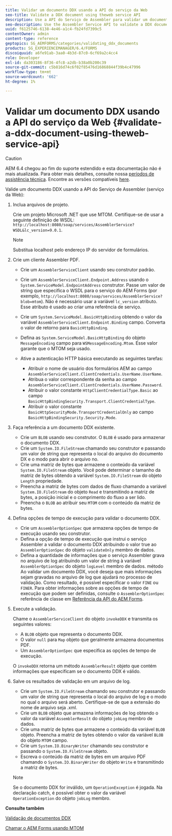 ```yaml
---
title: Validar um documento DDX usando a API do serviço da Web
seo-title: Validate a DDX document using theweb service API
description: Use a API do Serviço de Assembler para validar um documento DDX.
seo-description: Use the Assembler Service API to validate a DDX document.
uuid: f6125746-6138-4e46-a1c4-fb24fd7399c5
contentOwner: admin
content-type: reference
geptopics: SG_AEMFORMS/categories/validating_ddx_documents
products: SG_EXPERIENCEMANAGER/6.4/FORMS
discoiquuid: a6fe91ab-3aa0-4b3d-87c0-6cf69a2c4cc4
role: Developer
exl-id: da303186-8f36-4fc8-a2db-b38a0b200c39
source-git-commit: c5b816d74c6f02f85476d16868844f39b4c47996
workflow-type: tm+mt
source-wordcount: '662'
ht-degree: 1%

---
```


# Validar um documento DDX usando a API do serviço da Web {#validate-a-ddx-document-using-theweb-service-api}

>[!CAUTION]
>
>AEM 6.4 chegou ao fim do suporte estendido e esta documentação não é mais atualizada. Para obter mais detalhes, consulte nossa [períodos de assistência técnica](https://helpx.adobe.com/br/support/programs/eol-matrix.html). Encontre as versões compatíveis [here](https://experienceleague.adobe.com/docs/).

Valide um documento DDX usando a API do Serviço de Assembler (serviço da Web):

1. Inclua arquivos de projeto.

   Crie um projeto Microsoft .NET que use MTOM. Certifique-se de usar a seguinte definição de WSDL: `http://localhost:8080/soap/services/AssemblerService?WSDL&lc_version=9.0.1`.

   >[!NOTE]
   >
   >Substitua localhost pelo endereço IP do servidor de formulários.

1. Crie um cliente Assembler PDF.

   * Crie um `AssemblerServiceClient` usando seu construtor padrão.
   * Crie um `AssemblerServiceClient.Endpoint.Address` usando o `System.ServiceModel.EndpointAddress` construtor. Passe um valor de string que especifica o WSDL para o serviço do AEM Forms (por exemplo, `http://localhost:8080/soap/services/AssemblerService?blob=mtom`). Não é necessário usar a variável `lc_version` atributo. Esse atributo é usado ao criar uma referência de serviço.
   * Crie um `System.ServiceModel.BasicHttpBinding` obtendo o valor da variável `AssemblerServiceClient.Endpoint.Binding` campo. Converta o valor de retorno para `BasicHttpBinding`.
   * Defina as `System.ServiceModel.BasicHttpBinding` do objeto `MessageEncoding` campo para `WSMessageEncoding.Mtom`. Esse valor garante que o MTOM seja usado.
   * Ative a autenticação HTTP básica executando as seguintes tarefas:

      * Atribuir o nome de usuário dos formulários AEM ao campo `AssemblerServiceClient.ClientCredentials.UserName.UserName`.
      * Atribua o valor correspondente da senha ao campo `AssemblerServiceClient.ClientCredentials.UserName.Password`.
      * Atribuir o valor constante `HttpClientCredentialType.Basic` ao campo `BasicHttpBindingSecurity.Transport.ClientCredentialType`.
      * Atribuir o valor constante `BasicHttpSecurityMode.TransportCredentialOnly` ao campo `BasicHttpBindingSecurity.Security.Mode`.

1. Faça referência a um documento DDX existente.

   * Crie um `BLOB` usando seu construtor. O `BLOB` é usado para armazenar o documento DDX.
   * Crie um `System.IO.FileStream` chamando seu construtor e passando um valor de string que representa o local do arquivo do documento DX e o modo para abrir o arquivo no.
   * Crie uma matriz de bytes que armazene o conteúdo da variável `System.IO.FileStream` objeto. Você pode determinar o tamanho da matriz de bytes obtendo a variável `System.IO.FileStream` do objeto `Length` propriedade.
   * Preencha a matriz de bytes com dados de fluxo chamando a variável `System.IO.FileStream` do objeto `Read` e transmitindo a matriz de bytes, a posição inicial e o comprimento do fluxo a ser lido.
   * Preencha o `BLOB` ao atribuir seu `MTOM` com o conteúdo da matriz de bytes.

1. Defina opções de tempo de execução para validar o documento DDX.

   * Crie um `AssemblerOptionSpec` que armazena opções de tempo de execução usando seu construtor.
   * Defina a opção de tempo de execução que instrui o serviço Assembler a validar o documento DDX atribuindo o valor true ao `AssemblerOptionSpec` do objeto `validateOnly` membro de dados.
   * Defina a quantidade de informações que o serviço Assembler grava no arquivo de log atribuindo um valor de string à variável `AssemblerOptionSpec` do objeto `logLevel` membro de dados. método Ao validar um documento DDX, você deseja que mais informações sejam gravadas no arquivo de log que ajudará no processo de validação. Como resultado, é possível especificar o valor `FINE` ou `FINER`. Para obter informações sobre as opções de tempo de execução que podem ser definidas, consulte o `AssemblerOptionSpec` referência de classe em [Referência da API do AEM Forms](https://www.adobe.com/go/learn_aemforms_javadocs_63_en).

1. Execute a validação.

   Chame o `AssemblerServiceClient` do objeto `invokeDDX` e transmita os seguintes valores:

   * A `BLOB` objeto que representa o documento DDX.
   * O valor `null` para `Map` objeto que geralmente armazena documentos PDF.
   * Um `AssemblerOptionSpec` que especifica as opções de tempo de execução.

   O `invokeDDX` retorna um método `AssemblerResult` objeto que contém informações que especificam se o documento DDX é válido.

1. Salve os resultados de validação em um arquivo de log.

   * Crie um `System.IO.FileStream` chamando seu construtor e passando um valor de string que representa o local do arquivo de log e o modo no qual o arquivo será aberto. Certifique-se de que a extensão do nome de arquivo seja .xml.
   * Crie um `BLOB` objeto que armazena informações de log obtendo o valor da variável `AssemblerResult` do objeto `jobLog` membro de dados.
   * Crie uma matriz de bytes que armazene o conteúdo da variável `BLOB` objeto. Preencha a matriz de bytes obtendo o valor da variável `BLOB` do objeto `MTOM` campo.
   * Crie um `System.IO.BinaryWriter` chamando seu construtor e passando o `System.IO.FileStream` objeto.
   * Escreva o conteúdo da matriz de bytes em um arquivo PDF chamando o `System.IO.BinaryWriter` do objeto `Write` e transmitindo a matriz de bytes.

   >[!NOTE]
   >
   >Se o documento DDX for inválido, um `OperationException` é jogada. Na declaração catch, é possível obter o valor da variável `OperationException` do objeto `jobLog` membro.

**Consulte também**

[Validação de documentos DDX](/help/forms/developing/validating-ddx-documents.md#validating-ddx-documents)

[Chamar o AEM Forms usando MTOM](/help/forms/developing/invoking-aem-forms-using-web.md#invoking-aem-forms-using-mtom)
